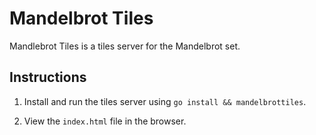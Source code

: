 # Mandelbrot Tiles

Mandlebrot Tiles is a tiles server for the Mandelbrot set.

## Instructions

1. Install and run the tiles server using `go install && mandelbrottiles`.

2. View the `index.html` file in the browser.
